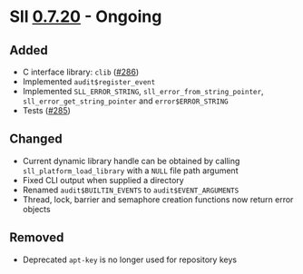 # Sll [0.7.20] - Ongoing

## Added

- C interface library: `clib` ([#286])
- Implemented `audit$register_event`
- Implemented `SLL_ERROR_STRING`, `sll_error_from_string_pointer`, `sll_error_get_string_pointer` and `error$ERROR_STRING`
- Tests ([#285])

## Changed

- Current dynamic library handle can be obtained by calling `sll_platform_load_library` with a `NULL` file path argument
- Fixed CLI output when supplied a directory
- Renamed `audit$BUILTIN_EVENTS` to `audit$EVENT_ARGUMENTS`
- Thread, lock, barrier and semaphore creation functions now return error objects

## Removed

- Deprecated `apt-key` is no longer used for repository keys

[0.7.20]: https://github.com/sl-lang/sll/compare/sll-v0.7.19...main
[#286]: https://github.com/sl-lang/sll/issues/286
[#285]: https://github.com/sl-lang/sll/issues/285
